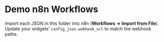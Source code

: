 # Demo n8n Workflows
Import each JSON in this folder into n8n (**Workflows → Import from File**). Update your widgets' `config_json.webhook_url` to match the webhook paths.
